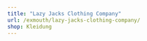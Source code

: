 ```yaml
---
title: "Lazy Jacks Clothing Company"
url: /exmouth/lazy-jacks-clothing-company/
shop: Kleidung
---
```

